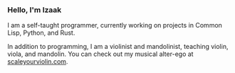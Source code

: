 ### Hello, I'm Izaak

I am a self-taught programmer, currently working on projects in Common Lisp, Python, and Rust.

In addition to programming, I am a violinist and mandolinist, teaching violin, viola, and mandolin. 
You can check out my musical alter-ego at [scaleyourviolin.com](http://scaleyourviolin.com).
